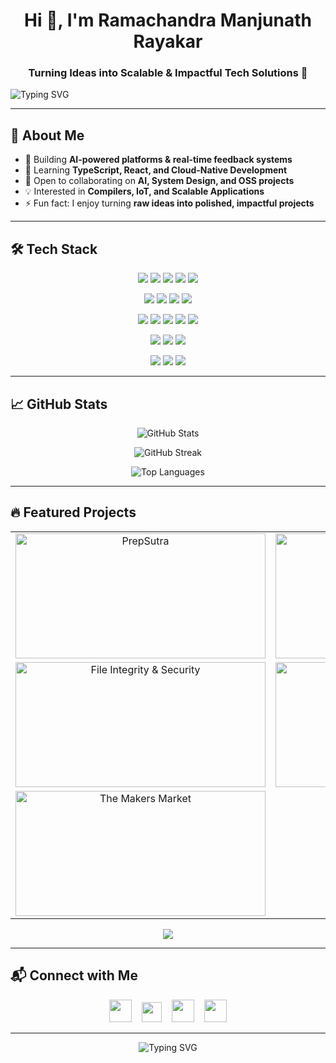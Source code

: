<h1 align="center">Hi 👋, I'm Ramachandra Manjunath Rayakar</h1>
<h3 align="center">Turning Ideas into Scalable & Impactful Tech Solutions 🚀</h3>


<img src="https://readme-typing-svg.herokuapp.com?font=Fira+Code&size=22&color=00FFAB&center=true&vCenter=true&width=1000&lines=I+love+exploring+how+AI,+compilers,+and+systems+shape+the+future;I+believe+even+the+most+complex+ideas+can+be+made+simple+and+useful;For+me,+technology+is+a+canvas+to+blend+curiosity+with+creativity;I’m+fascinated+by+the+possibilities+of+cloud,+IoT,+and+connected+worlds;Every+project+is+a+chance+to+learn,+grow,+and+share+what+I+discover" alt="Typing SVG"/>


---

## 🌟 About Me
- 🔭 Building **AI-powered platforms & real-time feedback systems**  
- 🌱 Learning **TypeScript, React, and Cloud-Native Development**  
- 👯 Open to collaborating on **AI, System Design, and OSS projects**  
- 💡 Interested in **Compilers, IoT, and Scalable Applications**  
- ⚡ Fun fact: I enjoy turning **raw ideas into polished, impactful projects**

---

## 🛠️ Tech Stack

<p align="center">
  <!-- Programming & Scripting -->
  <img src="https://img.shields.io/badge/C++-00599C?style=for-the-badge&logo=c%2B%2B&logoColor=white" />
  <img src="https://img.shields.io/badge/Python-3776AB?style=for-the-badge&logo=python&logoColor=white" />
  <img src="https://img.shields.io/badge/C-555555?style=for-the-badge&logo=c&logoColor=white" />
  <img src="https://img.shields.io/badge/JavaScript-F7DF1E?style=for-the-badge&logo=javascript&logoColor=black" />
  <img src="https://img.shields.io/badge/TypeScript-3178C6?style=for-the-badge&logo=typescript&logoColor=white" />
</p>

<p align="center">
  <!-- Frontend -->
  <img src="https://img.shields.io/badge/React-61DAFB?style=for-the-badge&logo=react&logoColor=black" />
  <img src="https://img.shields.io/badge/Tailwind%20CSS-06B6D4?style=for-the-badge&logo=tailwind-css&logoColor=white" />
  <img src="https://img.shields.io/badge/HTML5-E34F26?style=for-the-badge&logo=html5&logoColor=white" />
  <img src="https://img.shields.io/badge/CSS3-1572B6?style=for-the-badge&logo=css3&logoColor=white" />
</p>

<p align="center">
  <!-- Backend & Databases -->
  <img src="https://img.shields.io/badge/Flask-000000?style=for-the-badge&logo=flask&logoColor=white" />
  <img src="https://img.shields.io/badge/Node.js-339933?style=for-the-badge&logo=node.js&logoColor=white" />
  <img src="https://img.shields.io/badge/MySQL-4479A1?style=for-the-badge&logo=mysql&logoColor=white" />
  <img src="https://img.shields.io/badge/Supabase-3ECF8E?style=for-the-badge&logo=supabase&logoColor=white" />
  <img src="https://img.shields.io/badge/Vercel-000000?style=for-the-badge&logo=vercel&logoColor=white" />
</p>

<p align="center">
  <!-- DevOps & Tools -->
  <img src="https://img.shields.io/badge/Git-F05032?style=for-the-badge&logo=git&logoColor=white" />
  <img src="https://img.shields.io/badge/Linux-FCC624?style=for-the-badge&logo=linux&logoColor=black" />
  <img src="https://img.shields.io/badge/Docker-2496ED?style=for-the-badge&logo=docker&logoColor=white" />
</p>

<p align="center">
  <!-- Embedded & Systems -->
  <img src="https://img.shields.io/badge/Arduino-00979D?style=for-the-badge&logo=arduino&logoColor=white" />
  <img src="https://img.shields.io/badge/ESP32-007CBA?style=for-the-badge&logo=espressif&logoColor=white" />
  <img src="https://img.shields.io/badge/LLVM-5C4F9B?style=for-the-badge&logo=llvm&logoColor=white" />
</p>

---

## 📈 GitHub Stats

<p align="center">
  <img src="https://github-readme-stats.vercel.app/api?username=rmrayakar&show_icons=true&theme=radical&count_private=true" alt="GitHub Stats"/>
</p>

<p align="center">
  <img src="https://github-readme-streak-stats.herokuapp.com/?user=rmrayakar&theme=radical" alt="GitHub Streak"/>
</p>

<p align="center">
  <img src="https://github-readme-stats.vercel.app/api/top-langs/?username=rmrayakar&layout=compact&theme=radical&include_forks=true" alt="Top Languages"/>
</p>


---

## 🔥 Featured Projects  

<table align="center" cellspacing="15">
  <tr>
    <td align="center" width="50%">
      <a href="https://github.com/rmrayakar/PrepSutra" target="_blank">
        <img src="https://github-readme-stats.vercel.app/api/pin/?username=rmrayakar&repo=PrepSutra&theme=radical" alt="PrepSutra" width="400" height="200"/>
      </a>
    </td>
    <td align="center" width="50%">
      <a href="https://github.com/rmrayakar/Feedback_System" target="_blank">
        <img src="https://github-readme-stats.vercel.app/api/pin/?username=rmrayakar&repo=Feedback_System&theme=radical" alt="Feedback System" width="400" height="200"/>
      </a>
    </td>
  </tr>
  <tr>
    <td align="center" width="50%">
      <a href="https://github.com/rmrayakar/File-Integrity-and-Security" target="_blank">
        <img src="https://github-readme-stats.vercel.app/api/pin/?username=rmrayakar&repo=File-Integrity-and-Security&theme=radical" alt="File Integrity & Security" width="400" height="200"/>
      </a>
    </td>
    <td align="center" width="50%">
      <a href="https://github.com/rmrayakar/llvm-project" target="_blank">
        <img src="https://github-readme-stats.vercel.app/api/pin/?username=rmrayakar&repo=llvm-project&theme=radical" alt="LLVM Project" width="400" height="200"/>
      </a>
    </td>
  </tr>
  <tr>
    <td align="center" width="50%">
      <a href="https://github.com/rmrayakar/The-Makers-Market" target="_blank">
        <img src="https://github-readme-stats.vercel.app/api/pin/?username=rmrayakar&repo=The-Makers-Market&theme=radical" alt="The Makers Market" width="400" height="200"/>
      </a>
    </td>
    <td align="center" width="50%">
      <!-- Empty slot -->
    </td>
  </tr>
</table>

<div align="center">
  <a href="https://github.com/rmrayakar?tab=repositories">
    <img src="https://img.shields.io/badge/View%20All%20Projects-%2312100E.svg?&style=for-the-badge&logo=github&logoColor=white" />
  </a>
</div>

---

## 📬 Connect with Me  

<p align="center">
  <a href="https://linkedin.com/in/ramachandramr"><img src="https://skillicons.dev/icons?i=linkedin" height="36"/></a>&nbsp;&nbsp;&nbsp;
<a href="https://x.com/RMRaikar777"><img src="https://cdn.simpleicons.org/x/ffffff" height="32"/></a>&nbsp;&nbsp;&nbsp;
  <a href="mailto:rmrayakar2004@gmail.com"><img src="https://skillicons.dev/icons?i=gmail" height="36"/></a>&nbsp;&nbsp;&nbsp;
  <a href="https://yourportfolio.com"><img src="https://skillicons.dev/icons?i=vercel" height="36"/></a>
</p>

---
<p align="center">
  <img src="https://readme-typing-svg.herokuapp.com?font=Fira+Code&size=13&duration=6000&color=FF6F61&center=true&vCenter=true&width=1000&lines=🌱+My+journey+is+about+blending+curiosity+with+creativity+to+build+systems+that+are+scalable,+sustainable,+and+impactful" alt="Typing SVG"/>
</p>





